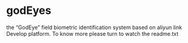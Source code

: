 # godEyes
the “GodEye” field biometric identification system based on aliyun link Develop platform.
To know more please turn to watch the readme.txt
